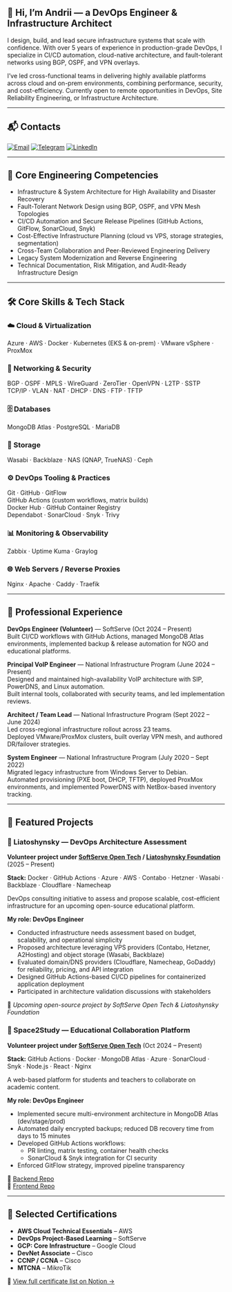 ## 👋 Hi, I’m Andrii — a DevOps Engineer & Infrastructure Architect

I design, build, and lead secure infrastructure systems that scale with confidence.
With over 5 years of experience in production-grade DevOps, I specialize in CI/CD automation, cloud-native architecture, and fault-tolerant networks using BGP, OSPF, and VPN overlays.

I’ve led cross-functional teams in delivering highly available platforms across cloud and on-prem environments, combining performance, security, and cost-efficiency.
Currently open to remote opportunities in DevOps, Site Reliability Engineering, or Infrastructure Architecture.

---
## 📬 Contacts

[![Email](https://img.shields.io/badge/Proton%20Mail-6D4AFF?logo=protonmail&logoColor=fff)](mailto:qwqw-333@proton.me)
[![Telegram](https://img.shields.io/badge/Telegram-2CA5E0?logo=telegram&logoColor=white)](https://t.me/konoval_andrii)
[![LinkedIn](https://custom-icon-badges.demolab.com/badge/LinkedIn-0A66C2?logo=linkedin-white&logoColor=fff)](https://linkedin.com/in/konoval-andrii)

---
## 🔧 Core Engineering Competencies

- Infrastructure & System Architecture for High Availability and Disaster Recovery  
- Fault-Tolerant Network Design using BGP, OSPF, and VPN Mesh Topologies  
- CI/CD Automation and Secure Release Pipelines (GitHub Actions, GitFlow, SonarCloud, Snyk)  
- Cost-Effective Infrastructure Planning (cloud vs VPS, storage strategies, segmentation)  
- Cross-Team Collaboration and Peer-Reviewed Engineering Delivery  
- Legacy System Modernization and Reverse Engineering  
- Technical Documentation, Risk Mitigation, and Audit-Ready Infrastructure Design

---
## 🛠️ Core Skills & Tech Stack

### ☁️ Cloud & Virtualization  
Azure · AWS · Docker · Kubernetes (EKS & on-prem) · VMware vSphere · ProxMox

### 🔐 Networking & Security  
BGP · OSPF · MPLS · WireGuard · ZeroTier · OpenVPN · L2TP · SSTP  
TCP/IP · VLAN · NAT · DHCP · DNS · FTP · TFTP

### 🗄️ Databases  
MongoDB Atlas · PostgreSQL · MariaDB

### 💾 Storage  
Wasabi · Backblaze · NAS (QNAP, TrueNAS) · Ceph

### ⚙️ DevOps Tooling & Practices  
Git · GitHub · GitFlow  
GitHub Actions (custom workflows, matrix builds)  
Docker Hub · GitHub Container Registry  
Dependabot · SonarCloud · Snyk · Trivy

### 📊 Monitoring & Observability  
Zabbix · Uptime Kuma · Graylog

### 🌐 Web Servers / Reverse Proxies  
Nginx · Apache · Caddy · Traefik

---
## 💼 Professional Experience

**DevOps Engineer (Volunteer)** — SoftServe (Oct 2024 – Present)  
Built CI/CD workflows with GitHub Actions, managed MongoDB Atlas environments, implemented backup & release automation for NGO and educational platforms.

**Principal VoIP Engineer** — National Infrastructure Program (June 2024 – Present)  
Designed and maintained high-availability VoIP architecture with SIP, PowerDNS, and Linux automation.  
Built internal tools, collaborated with security teams, and led implementation reviews.

**Architect / Team Lead** — National Infrastructure Program (Sept 2022 – June 2024)  
Led cross-regional infrastructure rollout across 23 teams.  
Deployed VMware/ProxMox clusters, built overlay VPN mesh, and authored DR/failover strategies.

**System Engineer** — National Infrastructure Program (July 2020 – Sept 2022)  
Migrated legacy infrastructure from Windows Server to Debian.  
Automated provisioning (PXE boot, DHCP, TFTP), deployed ProxMox environments, and implemented PowerDNS with NetBox-based inventory tracking.

---
## 🚀 Featured Projects

### 🔹 Liatoshynsky — DevOps Architecture Assessment  
**Volunteer project under [SoftServe Open Tech](https://opentech.softserveinc.com/en) / [Liatoshynsky Foundation](https://www.ucmfnyc.com/liatoshynsky-foundation)** (2025 – Present)

**Stack:** Docker · GitHub Actions · Azure · AWS · Contabo · Hetzner · Wasabi · Backblaze · Cloudflare · Namecheap

DevOps consulting initiative to assess and propose scalable, cost-efficient infrastructure for an upcoming open-source educational platform.

**My role: DevOps Engineer**  
- Conducted infrastructure needs assessment based on budget, scalability, and operational simplicity  
- Proposed architecture leveraging VPS providers (Contabo, Hetzner, A2Hosting) and object storage (Wasabi, Backblaze)  
- Evaluated domain/DNS providers (Cloudflare, Namecheap, GoDaddy) for reliability, pricing, and API integration  
- Designed GitHub Actions-based CI/CD pipelines for containerized application deployment  
- Participated in architecture validation discussions with stakeholders

🔗 *Upcoming open-source project by SoftServe Open Tech & Liatoshynsky Foundation*

### 🔹 Space2Study — Educational Collaboration Platform
**Volunteer project under [SoftServe Open Tech](https://opentech.softserveinc.com/en)** (Oct 2024 – Present)

**Stack:** GitHub Actions · Docker · MongoDB Atlas · Azure · SonarCloud · Snyk · Node.js · React · Nginx

A web-based platform for students and teachers to collaborate on academic content.

**My role: DevOps Engineer**  
- Implemented secure multi-environment architecture in MongoDB Atlas (dev/stage/prod)  
- Automated daily encrypted backups; reduced DB recovery time from days to 15 minutes  
- Developed GitHub Actions workflows:
  - PR linting, matrix testing, container health checks  
  - SonarCloud & Snyk integration for CI security  
- Enforced GitFlow strategy, improved pipeline transparency

🔗 [Backend Repo](https://github.com/ita-social-projects/SpaceToStudy-BackEnd)  
🔗 [Frontend Repo](https://github.com/ita-social-projects/SpaceToStudy-Client)

---
## 📜 Selected Certifications

- **AWS Cloud Technical Essentials** – AWS  
- **DevOps Project-Based Learning** – SoftServe  
- **GCP: Core Infrastructure** – Google Cloud  
- **DevNet Associate** – Cisco  
- **CCNP / CCNA** – Cisco  
- **MTCNA** – MikroTik

📎 [View full certificate list on Notion →](https://www.notion.so/a-konoval/137596065b3f802ea174ff0ae190b281)
